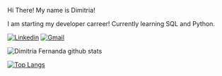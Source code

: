 Hi There! My name is Dimitria!

I am starting my developer carreer! Currently learning SQL and Python.

[![Linkedin](https://img.shields.io/badge/-dimitriafernanda-blue?style=flat-square&logo=Linkedin&logoColor=white&link=https://www.linkedin.com/in/dimitriafernanda)](https://www.linkedin.com/in/dimitriafernanda/)
[![Gmail](https://img.shields.io/badge/-dimitriafernanda1@gmail.com-c14438?style=flat-square&logo=Gmail&logoColor=white&link=mailto:dimitriafernanda1@gmail.com)](mailto:dimitriafernanda1@gmail.com) 


![Dimitria Fernanda github stats](https://github-readme-stats.vercel.app/api?username=maybe3&show_icons=true&theme=dark)

[![Top Langs](https://github-readme-stats.vercel.app/api/top-langs/?username=maybe3&layout=compact&langs_count=15)](https://github.com/maybe3/github-readme-stats)
